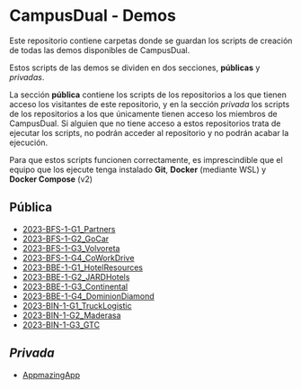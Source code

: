 # CampusDual - Demos
Este repositorio contiene carpetas donde se guardan los scripts de creación de todas las demos disponibles de CampusDual.

Estos scripts de las demos se dividen en dos secciones, **públicas** y *privadas*.

La sección **pública** contiene los scripts de los repositorios a los que tienen acceso los visitantes de este repositorio, y en la sección *privada* los scripts de los repositorios a los que únicamente tienen acceso los miembros de CampusDual. Si alguien que no tiene acceso a estos repositorios trata de ejecutar los scripts, no podrán acceder al repositorio y no podrán acabar la ejecución.

Para que estos scripts funcionen correctamente, es imprescindible que el equipo que los ejecute tenga instalado **Git**, **Docker** (mediante WSL) y **Docker Compose** (v2)

## Pública
* [2023-BFS-1-G1_Partners](./public/2023-BFS-1-G1_Partners)
* [2023-BFS-1-G2_GoCar](./public/2023-BFS-1-G2_GoCar)
* [2023-BFS-1-G3_Volvoreta](./public/2023-BFS-1-G3_Volvoreta)
* [2023-BFS-1-G4_CoWorkDrive](./public/2023-BFS-1-G4_CoWorkDrive)
* [2023-BBE-1-G1_HotelResources](./public/2023-BBE-1-G1_HotelResources)
* [2023-BBE-1-G2_JARDHotels](./public/2023-BBE-1-G2_JARDHotels)
* [2023-BBE-1-G3_Continental](./public/2023-BBE-1-G3_Continental)
* [2023-BBE-1-G4_DominionDiamond](./public/2023-BBE-1-G4_DominionDiamond)
* [2023-BIN-1-G1_TruckLogistic](./public/2023-BIN-1-G1_TruckLogistic)
* [2023-BIN-1-G2_Maderasa](./public/2023-BIN-1-G2_Maderasa)
* [2023-BIN-1-G3_GTC](./public/2023-BIN-1-G3_GTC)
## *Privada*
* [AppmazingApp](./private/appmazing-app)

